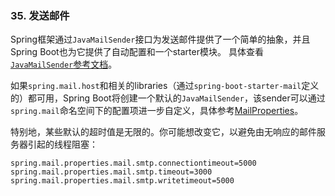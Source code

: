 ### 35. 发送邮件
Spring框架通过`JavaMailSender`接口为发送邮件提供了一个简单的抽象，并且Spring Boot也为它提供了自动配置和一个starter模块。
具体查看[`JavaMailSender`参考文档](https://docs.spring.io/spring/docs/5.0.4.RELEASE/spring-framework-reference/htmlsingle/#mail)。

如果`spring.mail.host`和相关的libraries（通过`spring-boot-starter-mail`定义的）都可用，Spring Boot将创建一个默认的`JavaMailSender`，该sender可以通过`spring.mail`命名空间下的配置项进一步自定义，具体参考[MailProperties](https://github.com/spring-projects/spring-boot/tree/v2.0.0.RELEASE/spring-boot-autoconfigure/src/main/java/org/springframework/boot/autoconfigure/mail/MailProperties.java)。

特别地，某些默认的超时值是无限的。你可能想改变它，以避免由无响应的邮件服务器引起的线程阻塞：
```properties
spring.mail.properties.mail.smtp.connectiontimeout=5000
spring.mail.properties.mail.smtp.timeout=3000
spring.mail.properties.mail.smtp.writetimeout=5000
```